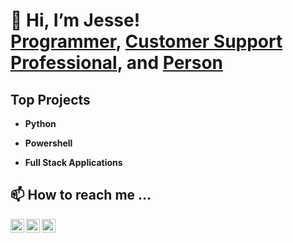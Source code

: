 <h1>👋 Hi, I’m Jesse! <br/><a href="https://github.com/JPBeutel" target="_blank">Programmer</a>, <a href="https://www.linkedin.com/in/jesse-beutel/" target="_blank">Customer Support Professional</a>, and <a href="https://twitter.com/BeutelJesse" target="_blank">Person</a></h1>

<h2>Top Projects</h2>

- <b>Python</b>

- <b>Powershell</b>

- <b>Full Stack Applications</b>

<h2> 📫 How to reach me ... </h2>

[<img align="left" alt="JesseBeutel | Twitter" width="22px" src="https://cdn.jsdelivr.net/npm/simple-icons@v3/icons/twitter.svg" />][twitter]
[<img align="left" alt="JesseBeutel | LinkedIn" width="22px" src="https://cdn.jsdelivr.net/npm/simple-icons@v3/icons/linkedin.svg" />][linkedin]
[<img align="left" alt="JesseBeutel | Instagram" width="22px" src="https://cdn.jsdelivr.net/npm/simple-icons@v3/icons/instagram.svg" />][instagram]

[twitter]: https://twitter.com/BeutelJesse
[instagram]: https://www.instagram.com/jessebeutel
[linkedin]: https://linkedin.com/in/jesse-beutel

<!---
JPBeutel/JPBeutel is a ✨ special ✨ repository because its `README.md` (this file) appears on your GitHub profile.
You can click the Preview link to take a look at your changes.
--->
